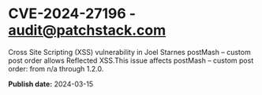 # CVE-2024-27196 - audit@patchstack.com

Cross Site Scripting (XSS) vulnerability in Joel Starnes postMash – custom post order allows Reflected XSS.This issue affects postMash – custom post order: from n/a through 1.2.0.



**Publish date:** 2024-03-15
